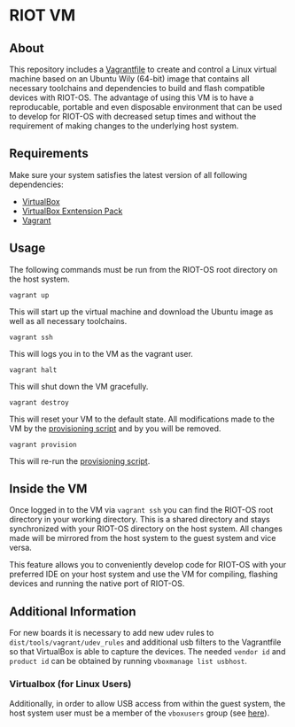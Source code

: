 # RIOT VM


## About
This repository includes a [Vagrantfile](https://github.com/RIOT-OS/RIOT/blob/master/Vagrantfile)
to create and control a Linux virtual machine based on an Ubuntu Wily (64-bit) image that contains
all necessary toolchains and dependencies to build and flash compatible devices with RIOT-OS.
The advantage of using this VM is to have a reproducable, portable and even disposable environment
that can be used to develop for RIOT-OS with decreased setup times and without the requirement of
making changes to the underlying host system.

## Requirements
Make sure your system satisfies the latest version of all following dependencies:
* [VirtualBox](https://www.virtualbox.org/wiki/Downloads)
* [VirtualBox Exntension Pack](https://www.virtualbox.org/wiki/Downloads)
* [Vagrant](https://www.vagrantup.com/downloads.html)

## Usage
The following commands must be run from the RIOT-OS root directory on the host system.

```
vagrant up
```
This will start up the virtual machine and download the Ubuntu image as well as all necessary toolchains.
```
vagrant ssh
```
This will logs you in to the VM as the vagrant user.
```
vagrant halt
```
This will shut down the VM gracefully.
```
vagrant destroy
```
This will reset your VM to the default state. All modifications made to the VM by the
[provisioning script](https://github.com/RIOT-OS/RIOT/tree/master/dist/tools/vagrant/bootstrap.sh)
and by you will be removed.
```
vagrant provision
```
This will re-run the [provisioning script](https://github.com/RIOT-OS/RIOT/tree/master/dist/tools/vagrant/bootstrap.sh).

## Inside the VM
Once logged in to the VM via `vagrant ssh` you can find the RIOT-OS root directory in your
working directory. This is a shared directory and stays synchronized with your RIOT-OS directory
on the host system. All changes made will be mirrored from the host system to the guest system
and vice versa.

This feature allows you to conveniently develop code for RIOT-OS with your preferred IDE on
your host system and use the VM for compiling, flashing devices and running the native port of RIOT-OS.

## Additional Information
For new boards it is necessary to add new udev rules to `dist/tools/vagrant/udev_rules` and
additional usb filters to the Vagrantfile so that VirtualBox is able to capture the devices.
The needed `vendor id` and `product id` can be obtained by running `vboxmanage list usbhost`.

### Virtualbox (for Linux Users)
Additionally, in order to allow USB access from within the guest system, the host system user
must be a member of the `vboxusers` group (see [here](https://www.virtualbox.org/manual/ch02.html#idm1051)).

